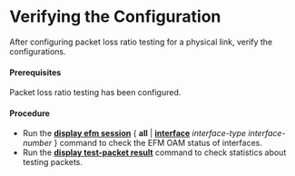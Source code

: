 Verifying the Configuration
===========================

After configuring packet loss ratio testing for a physical link, verify the configurations.

#### Prerequisites

Packet loss ratio testing has been configured.


#### Procedure

* Run the [**display efm session**](cmdqueryname=display+efm+session) { **all** | [**interface**](cmdqueryname=interface) *interface-type interface-number* } command to check the EFM OAM status of interfaces.
* Run the [**display test-packet result**](cmdqueryname=display+test-packet+result) command to check statistics about testing packets.